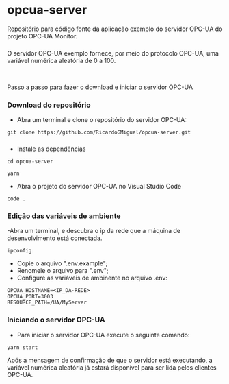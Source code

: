 # opcua-server

Repositório para código fonte da aplicação exemplo do servidor OPC-UA do projeto OPC-UA Monitor.

###

O servidor OPC-UA exemplo fornece, por meio do protocolo OPC-UA, uma variável numérica aleatória de 0 a 100.

<br>

Passo a passo para fazer o download e iniciar o servidor OPC-UA

 
### Download do repositório 

- Abra um terminal e clone o repositório do servidor OPC-UA:

```
git clone https://github.com/RicardoGMiguel/opcua-server.git
```

###

- Instale as dependências

```
cd opcua-server
```
```
yarn
```

- Abra o projeto do servidor OPC-UA no Visual Studio Code

```
code .
```

### Edição das variáveis de ambiente

-Abra um terminal, e descubra o ip da rede que a máquina de desenvolvimento está conectada.

```
ipconfig
```

- Copie o arquivo ".env.example";
- Renomeie o arquivo para ".env";
- Configure as variáveis de ambinente no arquivo .env:

```
OPCUA_HOSTNAME=<IP_DA-REDE>
OPCUA_PORT=3003
RESOURCE_PATH=/UA/MyServer
```

### Iniciando o servidor OPC-UA

- Para iniciar o servidor OPC-UA execute o seguinte comando:

```
yarn start
```

Após a mensagem de confirmação de que o servidor está executando, a variável numérica aleatória já estará disponível para ser lida pelos clientes OPC-UA.


